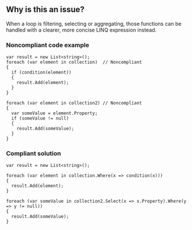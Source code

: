 ## Why is this an issue?

When a loop is filtering, selecting or aggregating, those functions can be handled with a clearer, more concise LINQ expression instead.

### Noncompliant code example

    var result = new List<string>();
    foreach (var element in collection)  // Noncompliant
    {
      if (condition(element))
      {
        result.Add(element);
      }
    }
    
    foreach (var element in collection2) // Noncompliant
    {
      var someValue = element.Property;
      if (someValue != null)
      {
        result.Add(someValue);
      }
    }

### Compliant solution

    var result = new List<string>();
    
    foreach (var element in collection.Where(x => condition(x)))
    {
      result.Add(element);
    }
    
    foreach (var someValue in collection2.Select(x => x.Property).Where(y => y != null))
    {
      result.Add(someValue);
    }